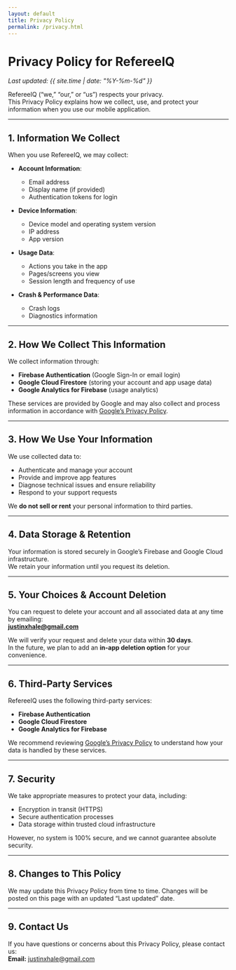 ```yaml
---
layout: default
title: Privacy Policy
permalink: /privacy.html
---
```


# Privacy Policy for RefereeIQ

_Last updated: {{ site.time | date: "%Y-%m-%d" }}_

RefereeIQ (“we,” “our,” or “us”) respects your privacy.  
This Privacy Policy explains how we collect, use, and protect your information when you use our mobile application.

---

## 1. Information We Collect

When you use RefereeIQ, we may collect:

- **Account Information**:  
  - Email address  
  - Display name (if provided)  
  - Authentication tokens for login  

- **Device Information**:  
  - Device model and operating system version  
  - IP address  
  - App version  

- **Usage Data**:  
  - Actions you take in the app  
  - Pages/screens you view  
  - Session length and frequency of use  

- **Crash & Performance Data**:  
  - Crash logs  
  - Diagnostics information

---

## 2. How We Collect This Information

We collect information through:

- **Firebase Authentication** (Google Sign-In or email login)  
- **Google Cloud Firestore** (storing your account and app usage data)  
- **Google Analytics for Firebase** (usage analytics)  

These services are provided by Google and may also collect and process information in accordance with [Google’s Privacy Policy](https://policies.google.com/privacy).

---

## 3. How We Use Your Information

We use collected data to:

- Authenticate and manage your account  
- Provide and improve app features  
- Diagnose technical issues and ensure reliability  
- Respond to your support requests

We **do not sell or rent** your personal information to third parties.

---

## 4. Data Storage & Retention

Your information is stored securely in Google’s Firebase and Google Cloud infrastructure.  
We retain your information until you request its deletion.

---

## 5. Your Choices & Account Deletion

You can request to delete your account and all associated data at any time by emailing:  
**[justinxhale@gmail.com](mailto:justinxhale@gmail.com)**

We will verify your request and delete your data within **30 days**.  
In the future, we plan to add an **in-app deletion option** for your convenience.

---

## 6. Third-Party Services

RefereeIQ uses the following third-party services:

- **Firebase Authentication**  
- **Google Cloud Firestore**  
- **Google Analytics for Firebase**  

We recommend reviewing [Google’s Privacy Policy](https://policies.google.com/privacy) to understand how your data is handled by these services.

---

## 7. Security

We take appropriate measures to protect your data, including:

- Encryption in transit (HTTPS)  
- Secure authentication processes  
- Data storage within trusted cloud infrastructure

However, no system is 100% secure, and we cannot guarantee absolute security.

---

## 8. Changes to This Policy

We may update this Privacy Policy from time to time. Changes will be posted on this page with an updated “Last updated” date.

---

## 9. Contact Us

If you have questions or concerns about this Privacy Policy, please contact us:  
**Email:** [justinxhale@gmail.com](mailto:justinxhale@gmail.com)  
